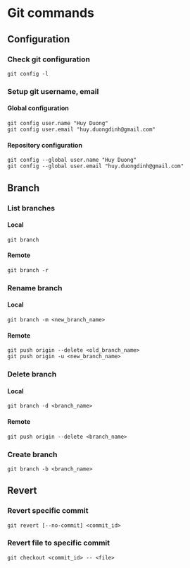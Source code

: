 # Git commands

## Configuration

### Check git configuration

```
git config -l
```

### Setup git username, email

#### Global configuration

```
git config user.name "Huy Duong"
git config user.email "huy.duongdinh@gmail.com"
```

#### Repository configuration

```
git config --global user.name "Huy Duong"
git config --global user.email "huy.duongdinh@gmail.com"
```

## Branch

### List branches

#### Local

```
git branch
```

#### Remote

```
git branch -r
```

### Rename branch

#### Local

```
git branch -m <new_branch_name>
```

#### Remote

```
git push origin --delete <old_branch_name>
git push origin -u <new_branch_name>
```

### Delete branch

#### Local

```
git branch -d <branch_name>
```

#### Remote

```
git push origin --delete <branch_name>
```

### Create branch

```
git branch -b <branch_name>
```

## Revert

### Revert specific commit

```
git revert [--no-commit] <commit_id>
```

### Revert file to specific commit

```
git checkout <commit_id> -- <file>
```

